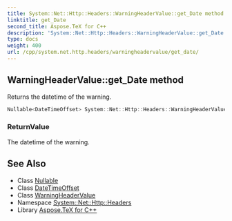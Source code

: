 ```yaml
---
title: System::Net::Http::Headers::WarningHeaderValue::get_Date method
linktitle: get_Date
second_title: Aspose.TeX for C++
description: 'System::Net::Http::Headers::WarningHeaderValue::get_Date method. Returns the datetime of the warning in C++.'
type: docs
weight: 400
url: /cpp/system.net.http.headers/warningheadervalue/get_date/
---
```

## WarningHeaderValue::get_Date method


Returns the datetime of the warning.

```cpp
Nullable<DateTimeOffset> System::Net::Http::Headers::WarningHeaderValue::get_Date()
```


### ReturnValue

The datetime of the warning.

## See Also

* Class [Nullable](../../../system/nullable/)
* Class [DateTimeOffset](../../../system/datetimeoffset/)
* Class [WarningHeaderValue](../)
* Namespace [System::Net::Http::Headers](../../)
* Library [Aspose.TeX for C++](../../../)
